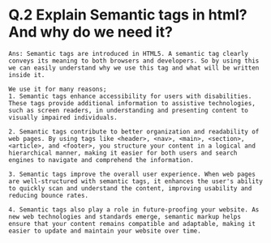 # Q.2 Explain Semantic tags in html? And why do we need it?

    Ans: Semantic tags are introduced in HTML5. A semantic tag clearly conveys its meaning to both browsers and developers. So by using this we can easily understand why we use this tag and what will be written inside it.
 
    We use it for many reasons;
    1. Semantic tags enhance accessibility for users with disabilities. These tags provide additional information to assistive technologies, such as screen readers, in understanding and presenting content to visually impaired individuals.

    2. Semantic tags contribute to better organization and readability of web pages. By using tags like <header>, <nav>, <main>, <section>, <article>, and <footer>, you structure your content in a logical and hierarchical manner, making it easier for both users and search engines to navigate and comprehend the information.

    3. Semantic tags improve the overall user experience. When web pages are well-structured with semantic tags, it enhances the user's ability to quickly scan and understand the content, improving usability and reducing bounce rates.

    4. Semantic tags also play a role in future-proofing your website. As new web technologies and standards emerge, semantic markup helps ensure that your content remains compatible and adaptable, making it easier to update and maintain your website over time.
